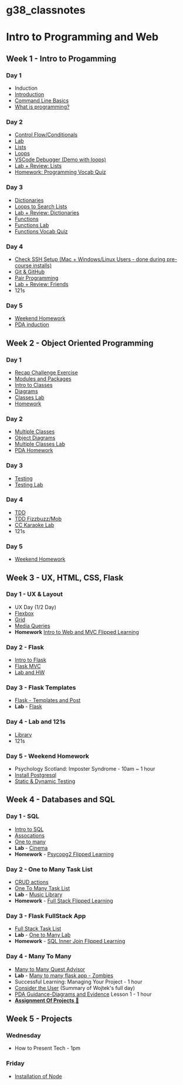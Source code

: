 # g38_classnotes

# Intro to Programming and Web

## Week 1 - Intro to Progamming

### Day 1

- Induction
- [Introduction](week_01/day_1/introduction) 
- [Command Line Basics](week_01/day_1/command_line_basics)
- [What is programming?](week_01/day_1/what_is_programming.md)

### Day 2

- [Control Flow/Conditionals](week_01/day_2/conditionals)
- [Lab](week_01/day_2/conditionals_lab)
- [Lists](week_01/day_2/lists)
- [Loops](week_01/day_2/loops)
- [VSCode Debugger (Demo with loops)](week_01/day_2/debugging.md)
- [Lab + Review: Lists](week_01/day_2/lists_lab)
- [Homework: Programming Vocab Quiz](week_01/day_2/programming_vocab_quiz.md)

### Day 3

- [Dictionaries](week_01/day_3/dictionaries)
- [Loops to Search Lists](week_01/day_3/using_loops_to_search_lists)
- [Lab + Review: Dictionaries](week_01/day_3/dictionaries_lab)
- [Functions](week_01/day_3/functions)
- [Functions Lab](week_01/day_3/functions_lab)
- [Functions Vocab Quiz](week_01/day_3/functions/functions_vocab_quiz.md)

### Day 4

- [Check SSH Setup (Mac + Windows/Linux Users - done during pre-course installs)](https://github.com/codeclan/codeclan-git-setup)
- [Git & GitHub](week_01/day_4/git_and_github.md)
- [Pair Programming](week_01/day_4/pair_programming.md)
- [Lab + Review: Friends](week_01/day_4/friends_lab)
- 121s

### Day 5

- [Weekend Homework](week_01/weekend_homework)
- [PDA induction](https://docs.google.com/presentation/d/1_L3iI8pXCZvZpx-r38km_v_9sc_J397Rmk3D99x6r64/edit#slide=id.g9d9c945073_0_114)

## Week 2 - Object Oriented Programming

### Day 1


- [Recap Challenge Exercise](week_02/day_1/recap_challenge) 
- [Modules and Packages](week_02/day_1/modules_packages)
- [Intro to Classes](week_02/day_1/classes_intro)
- [Diagrams](week_02/day_1/diagrams)
- [Classes Lab](week_02/day_1/single_class_lab)
- [Homework](week_02/day_1/homework)
  
### Day 2

- [Multiple Classes](week_02/day_2/multiple_classes)
- [Object Diagrams](week_02/day_2/object_diagrams)
- [Multiple Classes Lab](week_02/day_2/multiple_classes_lab)
- [PDA Homework](week_02/day_2/pda_homework)

### Day 3

- [Testing](week_02/day_3/testing)
- [Testing Lab](week_02/day_3/testing_lab)

### Day 4

- [TDD](week_02/day_4/tdd)
- [TDD Fizzbuzz/Mob](week_02/day_4/tdd_fizzbuzz)
- [CC Karaoke Lab](week_02/day_4/codeclan_karaoke_lab)
- 121s

### Day 5

- [Weekend Homework](week_02/weekend_homework)



## Week 3 - UX, HTML, CSS, Flask


### Day 1 - UX & Layout

- UX Day (1/2 Day)
- [Flexbox](week_03/day_1/02_css_layout/flexbox)
- [Grid](week_03/day_1/02_css_layout/grid)
- [Media Queries](week_03/day_1/02_css_layout/media_queries)
- **Homework** [Intro to Web and MVC Flipped Learning](week_03/day_1/03_hw_flipped_intro_to_mvc_web) 

### Day 2 - Flask

- [Intro to Flask](week_03/day_2/01_intro_to_flask) 
- [Flask MVC](week_03/day_2/02_flask_mvc) 
- [Lab and HW](week_03/day_2/03_flask_lab_hw) 

### Day 3 - Flask Templates

- [Flask - Templates and Post](week_03/day_3/01_flask_templates)
- **Lab** - [Flask](week_03/day_3/02_flask_template_lab) 

### Day 4 - Lab and 121s


- [Library](week_03/day_4/library_lab)
- 121s

### Day 5 - Weekend Homework

- Psychology Scotland: Imposter Syndrome - 10am ~ 1 hour
- [Install Postgresql](week_03/week_04_installs)
- [Static & Dynamic Testing](week_03/day_5/weekend_homework/Static_and_Dynamic_Task_A)

## Week 4 - Databases and SQL

### Day 1 - SQL

- [Intro to SQL](week_04/day_1/01_intro_to_sql/01_databases_and_sql_intro.md) 
- [Assocations](week_04/day_1/01_intro_to_sql/02_associations_intro.md)
- [One to many](week_04/day_1/01_intro_to_sql/03_one_to_many.md)
- **Lab** - [Cinema](week_04/day_1/02_cinema_crud_sql_lab/lab.md) 
- **Homework** - [Psycopg2 Flipped Learning](week_04/day_1/03_psycopg2_flipped_hw/flipped_lesson.md)

### Day 2 - One to Many Task List

- [CRUD actions](week_04/day_2/01_crud_actions)
- [One To Many Task List](week_04/day_2/02_one_to_many_task_list)
- **Lab** - [Music Library](week_04/day_2/03_music_library_lab)
- **Homework** - [Full Stack Flipped Learning](week_04/day_2/04_hw_fullstack_intro_flipped)

### Day 3 - Flask FullStack App

- [Full Stack Task List](week_04/day_3/01_full_stack_task_list)
- **Lab** - [One to Many Lab](week_04/day_3/02_one_to_many_lab)
- **Homework** - [SQL Inner Join Flipped Learning](week_04/day_3/03_inner_joins_flipped_hw/)

### Day 4 - Many To Many

- [Many to Many Quest Advisor](week_04/day_4/01_many_to_many_quest_advisor)
- **Lab** - [Many to many flask app - Zombies](week_04/day_4/02_lab_many_to_many_zombies)
- Successful Learning: Managing Your Project - 1 hour
- [Consider the User](/week_05/projects/consider_the_user.md) (Summary of Wojtek's full day)
- [PDA Guidance-Diagrams and Evidence](https://docs.google.com/presentation/d/1PoL3BnYFmo7wn5m1BD09V4orIt-SiP694ZdzyTibI38/edit) Lesson 1 - 1 hour
- [**Assignment Of Projects** :file_folder:](/week_05/projects/)

## Week 5 - Projects

### Wednesday

- How to Present Tech - 1pm

### Friday

- [Installation of Node](week_05/week_06_installs)

